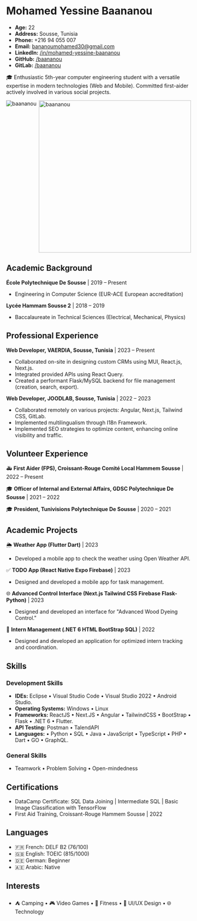 # Mohamed Yessine Baananou

- **Age:** 22
- **Address:** Sousse, Tunisia
- **Phone:** +216 94 055 007
- **Email:** <bananoumohamed30@gmail.com>
- **LinkedIn:** [/in/mohamed-yessine-baananou](https://www.linkedin.com/in/mohamed-yessine-baananou)
- **GitHub:** [/baananou](https://github.com/baananou)
- **GitLab:** [/baananou](https://gitlab.com/baananou)

🎓 Enthusiastic 5th-year computer engineering student with a versatile expertise in modern technologies (Web and Mobile). Committed first-aider actively involved in various social projects.

<p><img align="left" src="https://github-readme-stats.vercel.app/api/top-langs?username=baananou&show_icons=true&locale=en&layout=compact" alt="baananou" /></p>

<p>&nbsp;<img align="center" src="https://github-readme-stats.vercel.app/api?username=baananou&show_icons=true&locale=en" alt="baananou" width="410" /></p>

## Academic Background

**École Polytechnique De Sousse** | 2019 – Present

- Engineering in Computer Science (EUR-ACE European accreditation)

**Lycée Hammam Sousse 2** | 2018 – 2019

- Baccalaureate in Technical Sciences (Electrical, Mechanical, Physics)

## Professional Experience

**Web Developer, VAERDIA, Sousse, Tunisia** | 2023 – Present

- Collaborated on-site in designing custom CRMs using MUI, React.js, Next.js.
- Integrated provided APIs using React Query.
- Created a performant Flask/MySQL backend for file management (creation, search, export).

**Web Developer, JOODLAB, Sousse, Tunisia** | 2022 – 2023

- Collaborated remotely on various projects: Angular, Next.js, Tailwind CSS, GitLab.
- Implemented multilingualism through I18n Framework.
- Implemented SEO strategies to optimize content, enhancing online visibility and traffic.

## Volunteer Experience

🚑 **First Aider (FPS), Croissant-Rouge Comité Local Hammem Sousse** | 2022 – Present

🎓 **Officer of Internal and External Affairs, GDSC Polytechnique De Sousse** | 2021 – 2022

🎓 **President, Tunivisions Polytechnique De Sousse** | 2020 – 2021

## Academic Projects

🌦️ **Weather App (Flutter Dart)** | 2023

- Developed a mobile app to check the weather using Open Weather API.

✅ **TODO App (React Native Expo Firebase)** | 2023

- Designed and developed a mobile app for task management.

🌐 **Advanced Control Interface (Next.js Tailwind CSS Firebase Flask-Python)** | 2023

- Designed and developed an interface for "Advanced Wood Dyeing Control."

💼 **Intern Management (.NET 6 HTML BootStrap SQL)** | 2022

- Designed and developed an application for optimized intern tracking and coordination.

## Skills

### Development Skills

- **IDEs:** Eclipse • Visual Studio Code • Visual Studio 2022 • Android Studio.
- **Operating Systems:** Windows • Linux
- **Frameworks:** ReactJS • Next.JS • Angular • TailwindCSS • BootStrap • Flask • .NET 6 • Flutter.
- **API Testing:** Postman • TalendAPI
- **Languages:** • Python • SQL • Java • JavaScript • TypeScript • PHP • Dart • GO • GraphQL.

### General Skills

- Teamwork • Problem Solving • Open-mindedness

## Certifications

- DataCamp Certificate: SQL Data Joining | Intermediate SQL | Basic Image Classification with TensorFlow
- First Aid Training, Croissant-Rouge Hammem Sousse | 2022

## Languages

- 🇫🇷 French: DELF B2 (76/100)
- 🇬🇧 English: TOEIC (815/1000)
- 🇩🇪 German: Beginner
- 🇦🇪 Arabic: Native

## Interests

- ⛺ Camping • 🎮 Video Games • 💪 Fitness • 🎨 UI/UX Design • 🌐 Technology
